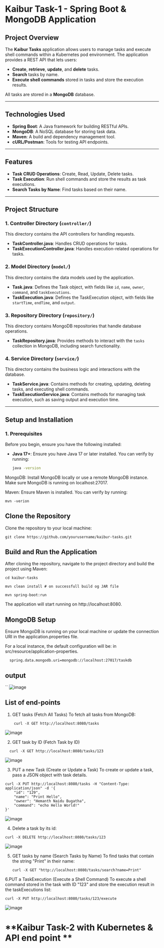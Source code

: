 # **Kaibur Task-1  - Spring Boot & MongoDB Application**

## **Project Overview**

The **Kaibur Tasks** application allows users to manage tasks and execute shell commands within a Kubernetes pod environment. The application provides a REST API that lets users:

- **Create**, **retrieve**, **update**, and **delete** tasks.
- **Search** tasks by name.
- **Execute shell commands** stored in tasks and store the execution results.

All tasks are stored in a **MongoDB** database.

---

## **Technologies Used**

- **Spring Boot**: A Java framework for building RESTful APIs.
- **MongoDB**: A NoSQL database for storing task data.
- **Maven**: A build and dependency management tool.
- **cURL/Postman**: Tools for testing API endpoints.

---

## **Features**

- **Task CRUD Operations**: Create, Read, Update, Delete tasks.
- **Task Execution**: Run shell commands and store the results as task executions.
- **Search Tasks by Name**: Find tasks based on their name.

---

## **Project Structure**


### **1. Controller Directory** (`controller/`)
This directory contains the API controllers for handling requests.

- **TaskController.java**: Handles CRUD operations for tasks.
- **TaskExecutionController.java**: Handles execution-related operations for tasks.

### **2. Model Directory** (`model/`)
This directory contains the data models used by the application.

- **Task.java**: Defines the Task object, with fields like `id`, `name`, `owner`, `command`, and `taskExecutions`.
- **TaskExecution.java**: Defines the TaskExecution object, with fields like `startTime`, `endTime`, and `output`.

### **3. Repository Directory** (`repository/`)
This directory contains MongoDB repositories that handle database operations.

- **TaskRepository.java**: Provides methods to interact with the `tasks` collection in MongoDB, including search functionality.

### **4. Service Directory** (`service/`)
This directory contains the business logic and interactions with the database.

- **TaskService.java**: Contains methods for creating, updating, deleting tasks, and executing shell commands.
- **TaskExecutionService.java**: Contains methods for managing task execution, such as saving output and execution time.

---

## **Setup and Installation**

### **1. Prerequisites**

Before you begin, ensure you have the following installed:

- **Java 17+**: Ensure you have Java 17 or later installed. You can verify by running:
  ```bash
  java -version
MongoDB: Install MongoDB locally or use a remote MongoDB instance. Make sure MongoDB is running on localhost:27017.

Maven: Ensure Maven is installed. You can verify by running:

```
mvn -verion

```

## Clone the Repository
 Clone the repository to your local machine:

  ```
  git clone https://github.com/yourusername/kaibur-tasks.git

  ```
## Build and Run the Application
  After cloning the repository, navigate to the project directory and build the project using Maven:

  ```
  cd kaibur-tasks

  mvn clean install # on successfull build og JAR file

  mvn spring-boot:run

  ```
The application will start running on http://localhost:8080.

##  MongoDB Setup
Ensure MongoDB is running on your local machine or update the connection URI in the application.properties file.

For a local instance, the default configuration will be: in src/resource/application-properties.

```
  spring.data.mongodb.uri=mongodb://localhost:27017/taskdb
```

## output 

  ``
    ![image](https://github.com/user-attachments/assets/ffb35d09-39e3-4591-8981-30261390f1b4)


## List of end-points 

  1. GET tasks (Fetch All Tasks)
    To fetch all tasks from MongoDB:
```
    curl -X GET http://localhost:8080/tasks
```
![image](https://github.com/user-attachments/assets/ba98321c-cf82-416c-b742-3c1a8b6e3dd6)

  2. GET task by ID (Fetch Task by ID)
```
  curl -X GET http://localhost:8080/tasks/123

```
  ![image](https://github.com/user-attachments/assets/e3b95fe7-3390-40ab-a0b8-20fdd98532f9)

  3. PUT a new Task (Create or Update a Task)
    To create or update a task, pass a JSON object with task details.
```
curl -X PUT http://localhost:8080/tasks -H "Content-Type: application/json" -d '{
    "id": "129",
    "name": "Print Hello",
    "owner": "Hemanth Naidu Bugatha",
    "command": "echo Hello World!"
}'
```
![image](https://github.com/user-attachments/assets/3979da0f-3dea-4618-a12a-5e5a42e2c2c7)

4. Delete a task by its id:
  ```
  curl -X DELETE http://localhost:8080/tasks/123

  ```
   ![image](https://github.com/user-attachments/assets/d79c6da6-ba7d-4ec1-a23d-5e3f1c0ce5e2)

5. GET tasks by name (Search Tasks by Name)
    To find tasks that contain the string "Print" in their name:

   ```
   curl -X GET "http://localhost:8080/tasks/search?name=Print"
   ```

6.PUT a TaskExecution (Execute a Shell Command)
    To execute a shell command stored in the task with ID "123" and store the execution result in the taskExecutions list:

```
curl -X PUT http://localhost:8080/tasks/123/execute
```

  ![image](https://github.com/user-attachments/assets/020fc626-4aa3-4d0d-ad86-a60dce1533c8)

# **Kaibur Task-2 with Kubernetes & API end point **
